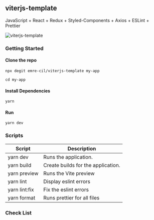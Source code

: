 ## viterjs-template

JavaScript + React + Redux + Styled-Components + Axios + ESLint + Prettier


![viterjs-template](https://i.ibb.co/TksY3Pm/template-screenviter.png)
### Getting Started

#### Clone the repo

```
npx degit emre-cil/viterjs-template my-app
```
```
cd my-app
```
#### Install Dependencies
```
yarn
```
#### Run
```
yarn dev
```

### Scripts

| Script        | Description                        |
| ------------- | ---------------------------------- |
| yarn dev      | Runs the application.              |
| yarn build    | Create builds for the application. |
| yarn preview  | Runs the Vite preview              |
| yarn lint     | Display eslint errors              |
| yarn lint:fix | Fix the eslint errors              |
| yarn format   | Runs prettier for all files        |

### Check List
